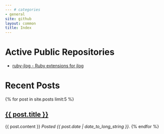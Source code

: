 ```yaml
---
--- # categories
- general
site: github
layout: common
title: Index
---
```


Active Public Repositories
==========================

* [ruby-jlog - Ruby extensions for jlog](http://github.com/mbainter/ruby-jlog)


Recent Posts
============
{% for post in site.posts limit:5 %}
<h2><a href="{{ post.url }}">{{ post.title }}</a></h2>
{{ post.content }}
<em>Posted {{ post.date | date_to_long_string }}.</em>
{% endfor %}
